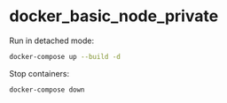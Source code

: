# docker_basic_node_private

Run in detached mode:

```bash
docker-compose up --build -d
```

Stop containers: 

```bash
docker-compose down
```